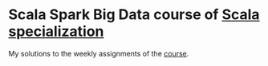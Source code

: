 # Scala Spark Big Data course of [Scala specialization](https://www.coursera.org/specializations/scala)

My solutions to the weekly assignments of the [course](https://www.coursera.org/learn/scala-spark-big-data).
